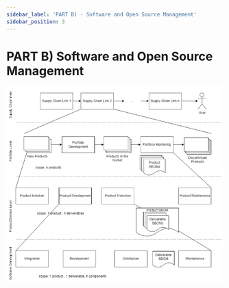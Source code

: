 ```yaml
---
sidebar_label: 'PART B) - Software and Open Source Management'
sidebar_position: 3
---
```


# PART B) Software and Open Source Management

![Eclipse Apoapsis Overview](./eclipse_apoapsis_overview.jpg)
